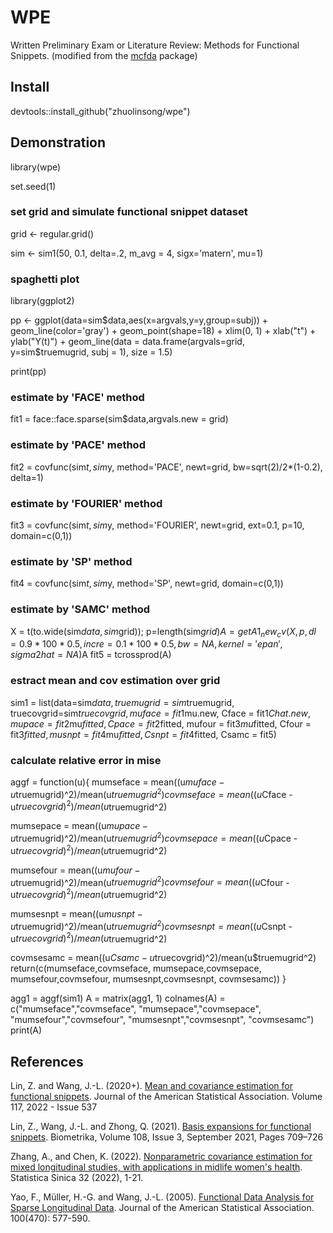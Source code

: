 # WPE
Written Preliminary Exam or Literature Review: Methods for Functional Snippets. (modified from the [mcfda](https://github.com/linulysses/mcfda) package)

## Install
devtools::install_github("zhuolinsong/wpe")


## Demonstration
library(wpe)

set.seed(1)

### set grid and simulate functional snippet dataset
grid <- regular.grid()

sim <- sim1(50, 0.1, delta=.2, m_avg = 4, sigx='matern', mu=1)

### spaghetti plot
library(ggplot2)

pp <- ggplot(data=sim$data,aes(x=argvals,y=y,group=subj)) +  
geom_line(color='gray') + 
geom_point(shape=18) + xlim(0, 1) + xlab("t") + ylab("Y(t)") +
geom_line(data = data.frame(argvals=grid, y=sim$truemugrid, subj = 1), size = 1.5)

print(pp)

### estimate by 'FACE' method
fit1 = face::face.sparse(sim$data,argvals.new = grid)

### estimate by 'PACE' method
fit2 = covfunc(sim$t, sim$y, method='PACE', newt=grid, bw=sqrt(2)/2*(1-0.2), delta=1)

### estimate by 'FOURIER' method
fit3 = covfunc(sim$t, sim$y, method='FOURIER', newt=grid, ext=0.1, p=10, domain=c(0,1))

### estimate by 'SP' method
fit4 = covfunc(sim$t, sim$y, method='SP', newt=grid, domain=c(0,1))

### estimate by 'SAMC' method
X = t(to.wide(sim$data,sim$grid)); p=length(sim$grid)
A=getA1_new_cv(X, p, dl=0.9*100*0.5, incre=0.1*100*0.5, bw = NA, kernel = 'epan',sigma2hat= NA)$A
fit5 = tcrossprod(A)

### estract mean and cov estimation over grid
sim1 = list(data=sim$data, truemugrid=sim$truemugrid, truecovgrid=sim$truecovgrid,
  muface = fit1$mu.new, Cface = fit1$Chat.new,
  mupace = fit2$mu$fitted, Cpace = fit2$fitted,
  mufour = fit3$mu$fitted, Cfour = fit3$fitted,
  musnpt = fit4$mu$fitted, Csnpt = fit4$fitted,
  Csamc = fit5)

### calculate relative error in mise
aggf = function(u){
  mumseface = mean((u$muface - u$truemugrid)^2)/mean(u$truemugrid^2)
  covmseface = mean((u$Cface - u$truecovgrid)^2)/mean(u$truemugrid^2)

  mumsepace = mean((u$mupace - u$truemugrid)^2)/mean(u$truemugrid^2)
  covmsepace = mean((u$Cpace - u$truecovgrid)^2)/mean(u$truemugrid^2)

  mumsefour = mean((u$mufour - u$truemugrid)^2)/mean(u$truemugrid^2)
  covmsefour = mean((u$Cfour - u$truecovgrid)^2)/mean(u$truemugrid^2)

  mumsesnpt = mean((u$musnpt - u$truemugrid)^2)/mean(u$truemugrid^2)
  covmsesnpt = mean((u$Csnpt - u$truecovgrid)^2)/mean(u$truemugrid^2)

  covmsesamc = mean((u$Csamc - u$truecovgrid)^2)/mean(u$truemugrid^2)
  return(c(mumseface,covmseface,
           mumsepace,covmsepace,
           mumsefour,covmsefour,
           mumsesnpt,covmsesnpt,
           covmsesamc))
}

agg1 = aggf(sim1)
A = matrix(agg1, 1)
colnames(A) = c("mumseface","covmseface",
                "mumsepace","covmsepace",
                "mumsefour","covmsefour",
                "mumsesnpt","covmsesnpt",
                "covmsesamc")
print(A)


## References
Lin, Z. and Wang, J.-L. (2020+). [Mean and covariance estimation for functional snippets](https://www.tandfonline.com/doi/full/10.1080/01621459.2020.1777138). Journal of the American Statistical Association. Volume 117, 2022 - Issue 537

Lin, Z., Wang, J.-L. and Zhong, Q. (2021). [Basis expansions for functional snippets](https://academic.oup.com/biomet/article-abstract/108/3/709/5937818?redirectedFrom=fulltext#no-access-message). Biometrika, Volume 108, Issue 3, September 2021, Pages 709–726

Zhang, A., and Chen, K. (2022). [Nonparametric covariance estimation for mixed longitudinal studies, with applications in midlife women's health](http://www3.stat.sinica.edu.tw/LatestART/SS-2019-0219_fp.pdf). Statistica Sinica 32 (2022), 1-21.


Yao, F., Müller, H.-G. and Wang, J.-L. (2005). [Functional Data Analysis for Sparse Longitudinal Data](https://www.tandfonline.com/doi/abs/10.1198/016214504000001745). Journal of the American Statistical Association. 100(470): 577-590.

